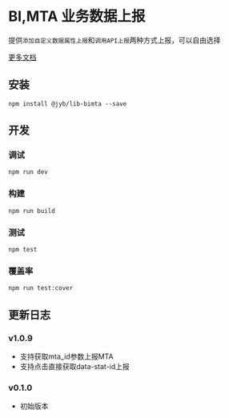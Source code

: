 # BI,MTA 业务数据上报

提供`添加自定义数据属性上报`和`调用API上报`两种方式上报，可以自由选择

[更多文档](http://doc.fe.jyb.com/book/bimta/index.html)

## 安装

```shell
npm install @jyb/lib-bimta --save
```

## 开发

### 调试

```shell
npm run dev
```

### 构建

```shell
npm run build
```

### 测试

```shell
npm test
```

### 覆盖率

```shell
npm run test:cover
```

## 更新日志

### v1.0.9

- 支持获取mta_id参数上报MTA
- 支持点击直接获取data-stat-id上报

### v0.1.0

- 初始版本
